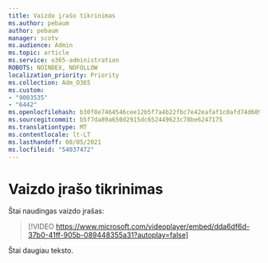 ```yaml
---
title: Vaizdo įrašo tikrinimas
ms.author: pebaum
author: pebaum
manager: scotv
ms.audience: Admin
ms.topic: article
ms.service: o365-administration
ROBOTS: NOINDEX, NOFOLLOW
localization_priority: Priority
ms.collection: Adm_O365
ms.custom:
- "9003535"
- "6442"
ms.openlocfilehash: b30f8e7464546cee12b5f7a4b22fbc7e42eafaf1c0afd74d609637c006f57b80
ms.sourcegitcommit: b5f7da89a650d2915dc652449623c78be6247175
ms.translationtype: MT
ms.contentlocale: lt-LT
ms.lasthandoff: 08/05/2021
ms.locfileid: "54037472"
---
```

# <a name="video-test"></a>Vaizdo įrašo tikrinimas

Štai naudingas vaizdo įrašas:

>[!VIDEO https://www.microsoft.com/videoplayer/embed/dda6df6d-37b0-41ff-905b-089448355a31?autoplay=false]

Štai daugiau teksto.
